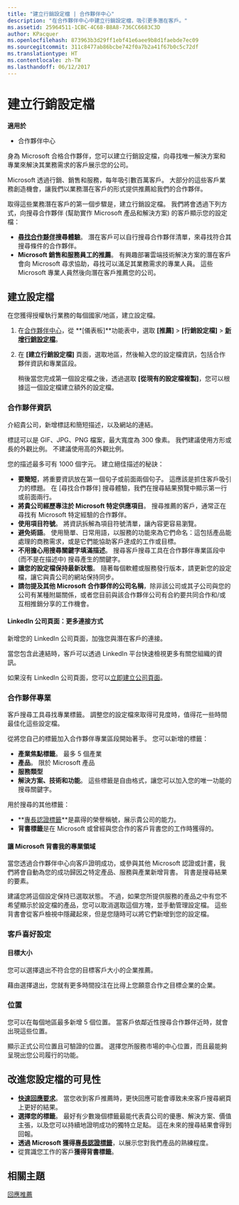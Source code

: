 ```yaml
---
title: "建立行銷設定檔 | 合作夥伴中心"
description: "在合作夥伴中心中建立行銷設定檔，吸引更多潛在客戶。"
ms.assetid: 25964511-1CBC-4C68-B8A8-736CC6683C3D
author: KPacquer
ms.openlocfilehash: 873963b3d29ff1ebf41e6aee9b8d1faebde7ec09
ms.sourcegitcommit: 311c8477ab86bcbe742f0a7b2a41f67b0c5c72df
ms.translationtype: HT
ms.contentlocale: zh-TW
ms.lasthandoff: 06/12/2017
---
```

# <a name="create-a-marketing-profile"></a>建立行銷設定檔

**適用於**

-  合作夥伴中心

身為 Microsoft 合格合作夥伴，您可以建立行銷設定檔，向尋找唯一解決方案和專業來解決其業務需求的客戶展示您的公司。

Microsoft 透過行銷、銷售和服務，每年吸引數百萬客戶。 大部分的這些客戶業務創造機會，讓我們以業務潛在客戶的形式提供推薦給我們的合作夥伴。 

取得這些業務潛在客戶的第一個步驟是，建立行銷設定檔。 我們將會透過下列方式，向搜尋合作夥伴 (幫助實作 Microsoft 產品和解決方案) 的客戶顯示您的設定檔：

*  **[尋找合作夥伴](https://partnercenter.microsoft.com/pcv/search)搜尋體驗**。 潛在客戶可以自行搜尋合作夥伴清單，來尋找符合其搜尋條件的合作夥伴。 
*  **Microsoft 銷售和服務員工的推薦**。 有興趣部署雲端技術解決方案的潛在客戶會向 Microsoft 尋求協助，尋找可以滿足其業務需求的專業人員。 這些 Microsoft 專業人員然後向潛在客戶推薦您的公司。

## <a name="create-a-profile"></a>建立設定檔

在您獲得授權執行業務的每個國家/地區，建立設定檔。

1.  在[合作夥伴中心](http://go.microsoft.com/fwlink/p/?LinkId=808956)，從 **\[儀表板\]**功能表中，選取 **\[推薦\]** &gt; **\[行銷設定檔\]** &gt; **[新增行銷設定檔](https://partnercenter.microsoft.com/pcv/publishing)**。

2.  在 **\[建立行銷設定檔\]** 頁面，選取地區，然後輸入您的設定檔資訊，包括合作夥伴資訊和專業區段。

    稍後當您完成第一個設定檔之後，透過選取 **\[從現有的設定檔複製\]**，您可以根據這一個設定檔建立額外的設定檔。

### <a href="" id="partner_info"></a>合作夥伴資訊

介紹貴公司，新增標誌和簡短描述，以及網站的連結。 

標誌可以是 GIF、JPG、PNG 檔案，最大寬度為 300 像素。 我們建議使用方形或長的外觀比例。 不建議使用高的外觀比例。

您的描述最多可有 1000 個字元。 建立絕佳描述的秘訣： 

*  **要簡短**，將重要資訊放在第一個句子或前面兩個句子。 這應該是抓住客戶吸引力的標題。 在 [尋找合作夥伴] 搜尋體驗，我們在搜尋結果預覽中顯示第一行或前面兩行。
*  **將貴公司經歷專注於 Microsoft 特定供應項目**。 搜尋推薦的客戶，通常正在尋找有 Microsoft 特定經驗的合作夥伴。
*  **使用項目符號**。 將資訊拆解為項目符號清單，讓內容更容易瀏覽。
*  **避免術語**。 使用簡單、日常用語，以服務的功能來為它們命名：這包括產品能處理的商務需求，或是它們能協助客戶達成的工作或目標。
*  **不用擔心用搜尋關鍵字填滿描述**。 搜尋客戶搜尋工具在合作夥伴專業區段中 (而不是在描述中) 搜尋產生的關鍵字。
*  **讓您的設定檔保持最新狀態**。 隨著每個軟體或服務發行版本，請更新您的設定檔，讓它與貴公司的網站保持同步。
*  **請勿提及其他 Microsoft 合作夥伴的公司名稱**，除非該公司或其子公司與您的公司有某種附屬關係，或者您目前與該合作夥伴公司有合約要共同合作和/或互相推銷分享的工作機會。

#### <a href="" id="linkedin"></a>LinkedIn 公司頁面：更多連接方式

新增您的 LinkedIn 公司頁面，加強您與潛在客戶的連接。 

當您包含此連結時，客戶可以透過 LinkedIn 平台快速檢視更多有關您組織的資訊。

如果沒有 LinkedIn 公司頁面，您可以[立即建立公司頁面](https://www.linkedin.com/company-beta/setup/new/)。

### <a name="partner-expertise"></a>合作夥伴專業

客戶搜尋工具尋找專業標籤。 調整您的設定檔來取得可見度時，值得花一些時間最佳化這些設定檔。

從將您自己的標籤加入合作夥伴專業區段開始著手。 您可以新增的標籤： 

*  **產業焦點標籤**。 最多 5 個產業
*  **產品**。 限於 Microsoft 產品
*  **服務類型** 
*  **解決方案、技術和功能**。 這些標籤是自由格式，讓您可以加入您的唯一功能的搜尋關鍵字。

用於搜尋的其他標籤：
*  **[專長認證標籤](https://partner.microsoft.com/membership/competencies)**是贏得的榮譽稱號，展示貴公司的能力。
*  **背書標籤**是在 Microsoft 或曾經與您合作的客戶背書您的工作時獲得的。

#### <a href="" id="#allow_us_to_endorse_areas_of_expertise"></a>讓 Microsoft 背書我的專業領域

當您透過合作夥伴中心向客戶證明成功，或參與其他 Microsoft 認證或計畫，我們將會自動為您的成功歸因之特定產品、服務與產業新增背書。 背書是搜尋結果的要素。

建議您將這個設定保持已選取狀態。 不過，如果您所提供服務的產品之中有您不希望顯示於設定檔的產品，您可以取消選取這個方塊，並手動管理設定檔。 這些背書會從客戶檢視中隱藏起來，但是您隨時可以將它們新增到您的設定檔。

### <a name="customer-preferences"></a>客戶喜好設定

#### <a href="" id="#target_size"></a>目標大小

您可以選擇退出不符合您的目標客戶大小的企業推薦。

藉由選擇退出，您就有更多時間投注在比得上您願意合作之目標企業的企業。

### <a href="" id="#locations"></a>位置

您可以在每個地區最多新增 5 個位置。 當客戶依鄰近性搜尋合作夥伴近時，就會出現這些位置。 

顯示正式公司位置且可驗證的位置。 選擇您所服務市場的中心位置，而且最能夠呈現出您公司履行的功能。

## <a name="improve-the-visibility-of-your-profile"></a>改進您設定檔的可見性 

*  **[快速回應要求](responding-to-referrals.md)**。 當您收到客戶推薦時，更快回應可能會導致未來客戶搜尋網頁上更好的結果。
*  **選擇您的標籤**。  最好有少數幾個標籤最能代表貴公司的優惠、解決方案、價值主張，以及您可以持續地證明成功的獨特立足點。  這在未來的搜尋結果會得到回報。
*  **透過 Microsoft 獲得[專長認證標籤](https://partner.microsoft.com/membership/competencies)**，以展示您對我們產品的熟練程度。
*  從賞識您工作的客戶**獲得背書標籤**。

## <a name="related-topics"></a>相關主題
[回應推薦](responding-to-referrals.md)